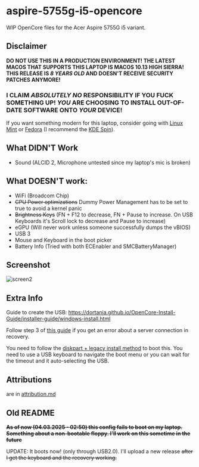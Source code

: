 # aspire-5755g-i5-opencore
WIP OpenCore files for the Acer Aspire 5755G i5 variant.

## Disclaimer
**DO NOT USE THIS IN A PRODUCTION ENVIRONMENT! THE LATEST MACOS THAT SUPPORTS THIS LAPTOP IS MACOS 10.13 HIGH SIERRA! THIS RELEASE IS *8 YEARS OLD* AND DOESN'T RECEIVE SECURITY PATCHES ANYMORE!**
### I CLAIM *ABSOLUTELY NO* RESPONSIBILITY IF YOU FUCK SOMETHING UP! *YOU* ARE CHOOSING TO INSTALL OUT-OF-DATE SOFTWARE ONTO *YOUR* DEVICE!

If you want something modern for this laptop, consider going with [Linux Mint](https://www.linuxmint.com/) or [Fedora](https://fedoraproject.org/) (I recommend the [KDE Spin](https://fedoraproject.org/spins/kde)).

## What DIDN'T Work
- Sound (ALCID 2, Microphone untested since my laptop's mic is broken)

## What DOESN'T work:
- WiFi (Broadcom Chip)
- ~~CPU Power optimizations~~ Dummy Power Management has to be set to true to avoid a kernel panic
- ~~Brightness Keys~~ (FN + F12 to decrease, FN + Pause to increase. On USB Keyboards it's Scroll lock to decrease and Pause to increase)
- eGPU (Will never work unless someone successfully dumps the vBIOS)
- USB 3
- Mouse and Keyboard in the boot picker
- Battery Info (Tried with both ECEnabler and SMCBatteryManager)

## Screenshot

![screen2](https://github.com/user-attachments/assets/34db68bb-d78f-4279-81d1-fc703b361d2a)

## Extra Info

Guide to create the USB: https://dortania.github.io/OpenCore-Install-Guide/installer-guide/windows-install.html

Follow step 3 of [this guide](https://mrmacintosh.com/how-to-fix-the-recovery-server-could-not-be-contacted-error-high-sierra-recovery-is-still-online-but-broken/) if you get an error about a server connection in recovery.

You need to follow the [diskpart + legacy install method](https://dortania.github.io/OpenCore-Install-Guide/installer-guide/windows-install.html#diskpart-method) to boot this. You need to use a USB keyboard to navigate the boot menu or you can wait for the timeout and it auto-selecting the USB.

## Attributions
are in [attribution.md](https://github.com/eveee00/aspire-5755g-i5-opencore/blob/main/attribution.md)

## Old README
~~**As of now (04.03.2025 - 02:50) this config fails to boot on my laptop. Something about a non-bootable floppy. I'll work on this sometime in the future**~~

UPDATE: It boots now! (only through USB2.0). I'll upload a new release ~~after I get the keyboard and the recovery working.~~
